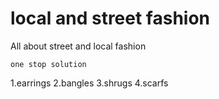 # local and street fashion

All about street and local fashion

    one stop solution

 1.earrings
 2.bangles
 3.shrugs 
 4.scarfs